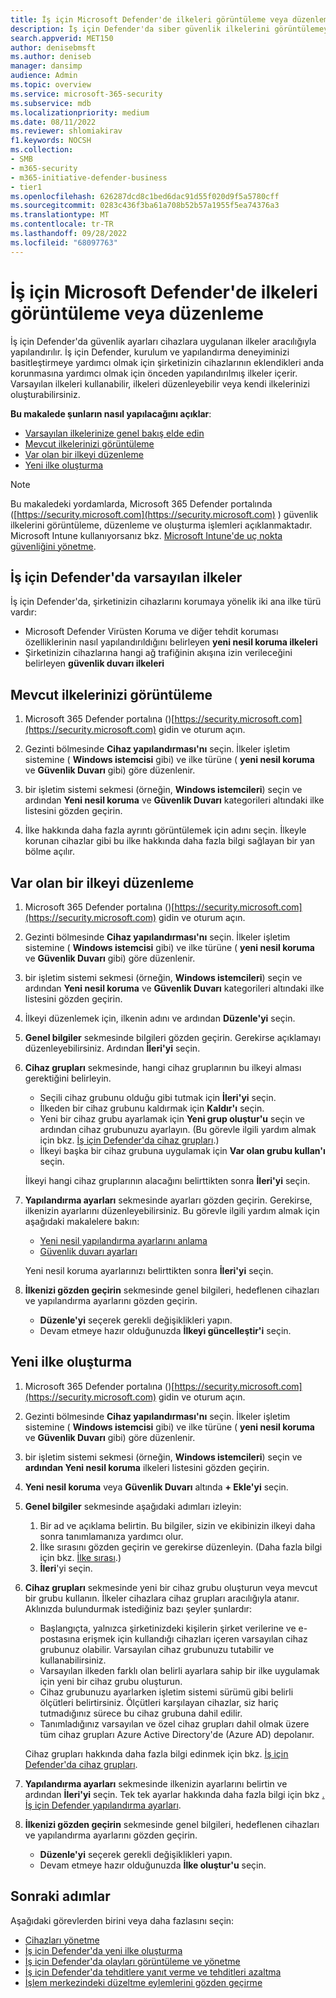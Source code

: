 ```yaml
---
title: İş için Microsoft Defender'de ilkeleri görüntüleme veya düzenleme
description: İş için Defender'da siber güvenlik ilkelerini görüntülemeyi, düzenlemeyi, oluşturmayı ve silmeyi öğrenin. Cihazlarınızı güvenlik ilkeleriyle koruyun.
search.appverid: MET150
author: denisebmsft
ms.author: deniseb
manager: dansimp
audience: Admin
ms.topic: overview
ms.service: microsoft-365-security
ms.subservice: mdb
ms.localizationpriority: medium
ms.date: 08/11/2022
ms.reviewer: shlomiakirav
f1.keywords: NOCSH
ms.collection:
- SMB
- m365-security
- m365-initiative-defender-business
- tier1
ms.openlocfilehash: 626287dcd8c1bed6dac91d55f020d9f5a5780cff
ms.sourcegitcommit: 0283c436f3ba61a708b52b57a1955f5ea74376a3
ms.translationtype: MT
ms.contentlocale: tr-TR
ms.lasthandoff: 09/28/2022
ms.locfileid: "68097763"
---
```

# <a name="view-or-edit-policies-in-microsoft-defender-for-business"></a>İş için Microsoft Defender'de ilkeleri görüntüleme veya düzenleme

İş için Defender'da güvenlik ayarları cihazlara uygulanan ilkeler aracılığıyla yapılandırılır. İş için Defender, kurulum ve yapılandırma deneyiminizi basitleştirmeye yardımcı olmak için şirketinizin cihazlarının eklendikleri anda korunmasına yardımcı olmak için önceden yapılandırılmış ilkeler içerir. Varsayılan ilkeleri kullanabilir, ilkeleri düzenleyebilir veya kendi ilkelerinizi oluşturabilirsiniz.

**Bu makalede şunların nasıl yapılacağını açıklar**:

- [Varsayılan ilkelerinize genel bakış elde edin](#default-policies-in-defender-for-business)
- [Mevcut ilkelerinizi görüntüleme](#view-your-existing-policies)
- [Var olan bir ilkeyi düzenleme](#edit-an-existing-policy)
- [Yeni ilke oluşturma](#create-a-new-policy)

> [!NOTE]
> Bu makaledeki yordamlarda, Microsoft 365 Defender portalında ([https://security.microsoft.com](https://security.microsoft.com) ) güvenlik ilkelerini görüntüleme, düzenleme ve oluşturma işlemleri açıklanmaktadır. Microsoft Intune kullanıyorsanız bkz. [Microsoft Intune'de uç nokta güvenliğini yönetme](/mem/intune/protect/endpoint-security).

## <a name="default-policies-in-defender-for-business"></a>İş için Defender'da varsayılan ilkeler

İş için Defender'da, şirketinizin cihazlarını korumaya yönelik iki ana ilke türü vardır:

- Microsoft Defender Virüsten Koruma ve diğer tehdit koruması özelliklerinin nasıl yapılandırıldığını belirleyen **yeni nesil koruma ilkeleri**
- Şirketinizin cihazlarına hangi ağ trafiğinin akışına izin verileceğini belirleyen **güvenlik duvarı ilkeleri**

## <a name="view-your-existing-policies"></a>Mevcut ilkelerinizi görüntüleme

1. Microsoft 365 Defender portalına ()[https://security.microsoft.com](https://security.microsoft.com) gidin ve oturum açın. 

2. Gezinti bölmesinde **Cihaz yapılandırması'nı** seçin. İlkeler işletim sistemine ( **Windows istemcisi** gibi) ve ilke türüne ( **yeni nesil koruma** ve **Güvenlik Duvarı** gibi) göre düzenlenir. 

3. bir işletim sistemi sekmesi (örneğin, **Windows istemcileri**) seçin ve ardından **Yeni nesil koruma** ve **Güvenlik Duvarı** kategorileri altındaki ilke listesini gözden geçirin. 

4. İlke hakkında daha fazla ayrıntı görüntülemek için adını seçin. İlkeyle korunan cihazlar gibi bu ilke hakkında daha fazla bilgi sağlayan bir yan bölme açılır.

## <a name="edit-an-existing-policy"></a>Var olan bir ilkeyi düzenleme

1. Microsoft 365 Defender portalına ()[https://security.microsoft.com](https://security.microsoft.com) gidin ve oturum açın. 

2. Gezinti bölmesinde **Cihaz yapılandırması'nı** seçin. İlkeler işletim sistemine ( **Windows istemcisi** gibi) ve ilke türüne ( **yeni nesil koruma** ve **Güvenlik Duvarı** gibi) göre düzenlenir. 

3. bir işletim sistemi sekmesi (örneğin, **Windows istemcileri**) seçin ve ardından **Yeni nesil koruma** ve **Güvenlik Duvarı** kategorileri altındaki ilke listesini gözden geçirin. 

4. İlkeyi düzenlemek için, ilkenin adını ve ardından **Düzenle'yi** seçin.

5. **Genel bilgiler** sekmesinde bilgileri gözden geçirin. Gerekirse açıklamayı düzenleyebilirsiniz. Ardından **İleri'yi** seçin.

6. **Cihaz grupları** sekmesinde, hangi cihaz gruplarının bu ilkeyi alması gerektiğini belirleyin.  

   - Seçili cihaz grubunu olduğu gibi tutmak için **İleri'yi** seçin.
   - İlkeden bir cihaz grubunu kaldırmak için **Kaldır'ı** seçin.
   - Yeni bir cihaz grubu ayarlamak için **Yeni grup oluştur'u** seçin ve ardından cihaz grubunuzu ayarlayın. (Bu görevle ilgili yardım almak için bkz. [İş için Defender'da cihaz grupları](mdb-create-edit-device-groups.md).)
   - İlkeyi başka bir cihaz grubuna uygulamak için **Var olan grubu kullan'ı** seçin.

   İlkeyi hangi cihaz gruplarının alacağını belirttikten sonra **İleri'yi** seçin.

7. **Yapılandırma ayarları** sekmesinde ayarları gözden geçirin. Gerekirse, ilkenizin ayarlarını düzenleyebilirsiniz. Bu görevle ilgili yardım almak için aşağıdaki makalelere bakın: 

   - [Yeni nesil yapılandırma ayarlarını anlama](mdb-next-gen-configuration-settings.md)   
   - [Güvenlik duvarı ayarları](mdb-firewall.md)

   Yeni nesil koruma ayarlarınızı belirttikten sonra **İleri'yi** seçin.

8. **İlkenizi gözden geçirin** sekmesinde genel bilgileri, hedeflenen cihazları ve yapılandırma ayarlarını gözden geçirin. 

   - **Düzenle'yi** seçerek gerekli değişiklikleri yapın.
   - Devam etmeye hazır olduğunuzda **İlkeyi güncelleştir'i** seçin.

## <a name="create-a-new-policy"></a>Yeni ilke oluşturma

1. Microsoft 365 Defender portalına ()[https://security.microsoft.com](https://security.microsoft.com) gidin ve oturum açın. 

2. Gezinti bölmesinde **Cihaz yapılandırması'nı** seçin. İlkeler işletim sistemine ( **Windows istemcisi** gibi) ve ilke türüne ( **yeni nesil koruma** ve **Güvenlik Duvarı** gibi) göre düzenlenir. 

3. bir işletim sistemi sekmesi (örneğin, **Windows istemcileri**) seçin ve **ardından Yeni nesil koruma** ilkeleri listesini gözden geçirin. 

4. **Yeni nesil koruma** veya **Güvenlik Duvarı** altında **+ Ekle'yi** seçin.

5. **Genel bilgiler** sekmesinde aşağıdaki adımları izleyin:

   1. Bir ad ve açıklama belirtin. Bu bilgiler, sizin ve ekibinizin ilkeyi daha sonra tanımlamanıza yardımcı olur.
   2. İlke sırasını gözden geçirin ve gerekirse düzenleyin. (Daha fazla bilgi için bkz. [İlke sırası](mdb-policy-order.md).)
   3. **İleri**'yi seçin. 

7. **Cihaz grupları** sekmesinde yeni bir cihaz grubu oluşturun veya mevcut bir grubu kullanın. İlkeler cihazlara cihaz grupları aracılığıyla atanır. Aklınızda bulundurmak istediğiniz bazı şeyler şunlardır:

   - Başlangıçta, yalnızca şirketinizdeki kişilerin şirket verilerine ve e-postasına erişmek için kullandığı cihazları içeren varsayılan cihaz grubunuz olabilir. Varsayılan cihaz grubunuzu tutabilir ve kullanabilirsiniz.
   - Varsayılan ilkeden farklı olan belirli ayarlara sahip bir ilke uygulamak için yeni bir cihaz grubu oluşturun. 
   - Cihaz grubunuzu ayarlarken işletim sistemi sürümü gibi belirli ölçütleri belirtirsiniz. Ölçütleri karşılayan cihazlar, siz hariç tutmadığınız sürece bu cihaz grubuna dahil edilir. 
   - Tanımladığınız varsayılan ve özel cihaz grupları dahil olmak üzere tüm cihaz grupları Azure Active Directory'de (Azure AD) depolanır.

   Cihaz grupları hakkında daha fazla bilgi edinmek için bkz. [İş için Defender'da cihaz grupları](mdb-create-edit-device-groups.md).

8. **Yapılandırma ayarları** sekmesinde ilkenizin ayarlarını belirtin ve ardından **İleri'yi** seçin. Tek tek ayarlar hakkında daha fazla bilgi için bkz [. İş için Defender yapılandırma ayarları](mdb-next-gen-configuration-settings.md).

9. **İlkenizi gözden geçirin** sekmesinde genel bilgileri, hedeflenen cihazları ve yapılandırma ayarlarını gözden geçirin. 

   - **Düzenle'yi** seçerek gerekli değişiklikleri yapın.
   - Devam etmeye hazır olduğunuzda **İlke oluştur'u** seçin.


## <a name="next-steps"></a>Sonraki adımlar

Aşağıdaki görevlerden birini veya daha fazlasını seçin:

- [Cihazları yönetme](mdb-manage-devices.md)
- [İş için Defender'da yeni ilke oluşturma](mdb-create-new-policy.md)
- [İş için Defender'da olayları görüntüleme ve yönetme](mdb-view-manage-incidents.md)
- [İş için Defender'da tehditlere yanıt verme ve tehditleri azaltma](mdb-respond-mitigate-threats.md)
- [İşlem merkezindeki düzeltme eylemlerini gözden geçirme](mdb-review-remediation-actions.md)